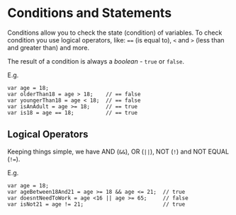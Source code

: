 # Conditions and Statements

Conditions allow you to check the state (condition) of variables. To check condition you use logical operators, like: ```==``` (is equal to), ```<``` and ```>``` (less than and greater than) and more.

The result of a condition is always a *boolean* - ```true``` or ```false```.

E.g.

    var age = 18;
    var olderThan18 = age > 18;    // == false
    var youngerThan18 = age < 18;  // == false
    var isAnAdult = age >= 18;     // == true
    var is18 = age == 18;          // == true

## Logical Operators

Keeping things simple, we have AND (```&&```), OR (```||```), NOT (```!```) and NOT EQUAL (```!=```).

E.g.

    var age = 18;
    var ageBetween18And21 = age >= 18 && age <= 21;  // true
    var doesntNeedToWork = age <16 || age >= 65;     // false
    var isNot21 = age != 21;                         // true
